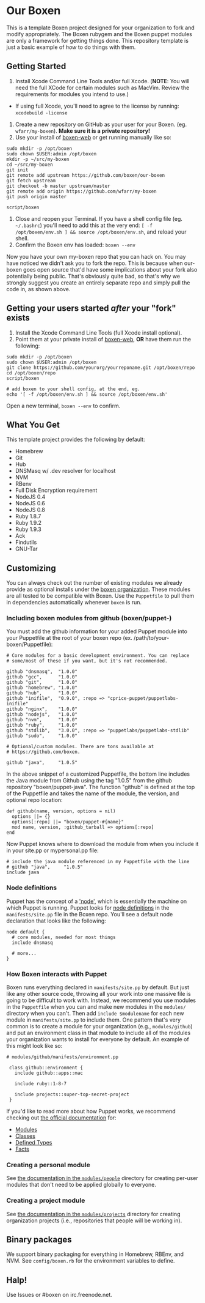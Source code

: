 # Our Boxen

This is a template Boxen project designed for your organization to fork and
modify appropriately.
The Boxen rubygem and the Boxen puppet modules are only a framework for getting
things done.
This repository template is just a basic example of _how_ to do things with them.

## Getting Started

1. Install Xcode Command Line Tools and/or full Xcode. (**NOTE**: You will need the full XCode
for certain modules such as MacVim. Review the requirements for modules you intend to use.)
  * If using full Xcode, you'll need to agree to the license by running: `xcodebuild -license`
1. Create a new repository on GitHub as your user for your Boxen. (eg.
`wfarr/my-boxen`). **Make sure it is a private repository!**
1. Use your install of [boxen-web](https://github.com/boxen/boxen-web) or get running manually like so:
  ```
  sudo mkdir -p /opt/boxen
  sudo chown $USER:admin /opt/boxen
  mkdir -p ~/src/my-boxen
  cd ~/src/my-boxen
  git init
  git remote add upstream https://github.com/boxen/our-boxen
  git fetch upstream
  git checkout -b master upstream/master
  git remote add origin https://github.com/wfarr/my-boxen
  git push origin master
  
  script/boxen
  ```
  
1. Close and reopen your Terminal. If you have a shell config file
(eg. `~/.bashrc`) you'll need to add this at the very end:
`[ -f /opt/boxen/env.sh ] && source /opt/boxen/env.sh`, and reload
your shell.
1. Confirm the Boxen env has loaded: `boxen --env`

Now you have your own my-boxen repo that you can hack on.
You may have noticed we didn't ask you to fork the repo.
This is because when our-boxen goes open source that'd have some
implications about your fork also potentially being public.
That's obviously quite bad, so that's why we strongly suggest you
create an entirely separate repo and simply pull the code in, as shown above.

## Getting your users started _after_ your "fork" exists

1. Install the Xcode Command Line Tools (full Xcode install optional).
1. Point them at your private install of [boxen-web](https://github.com/boxen/boxen-web), **OR** have them run the following:

```
sudo mkdir -p /opt/boxen
sudo chown $USER:admin /opt/boxen
git clone https://github.com/yourorg/yourreponame.git /opt/boxen/repo
cd /opt/boxen/repo
script/boxen

# add boxen to your shell config, at the end, eg.
echo '[ -f /opt/boxen/env.sh ] && source /opt/boxen/env.sh'
```

Open a new terminal, `boxen --env` to confirm.

## What You Get

This template project provides the following by default:

* Homebrew
* Git
* Hub
* DNSMasq w/ .dev resolver for localhost
* NVM
* RBenv
* Full Disk Encryption requirement
* NodeJS 0.4
* NodeJS 0.6
* NodeJS 0.8
* Ruby 1.8.7
* Ruby 1.9.2
* Ruby 1.9.3
* Ack
* Findutils
* GNU-Tar

## Customizing

You can always check out the number of existing modules we already
provide as optional installs under the
[boxen organization](https://github.com/boxen). These modules are all
tested to be compatible with Boxen. Use the `Puppetfile` to pull them
in dependencies automatically whenever `boxen` is run. 

### Including boxen modules from github (boxen/puppet-<name>)

You must add the github information for your added Puppet module into your Puppetfile at the root of your
boxen repo (ex. /path/to/your-boxen/Puppetfile):

    # Core modules for a basic development environment. You can replace
    # some/most of these if you want, but it's not recommended.

    github "dnsmasq",  "1.0.0"
    github "gcc",      "1.0.0"
    github "git",      "1.0.0"
    github "homebrew", "1.0.0"
    github "hub",      "1.0.0"
    github "inifile",  "0.9.0", :repo => "cprice-puppet/puppetlabs-inifile"
    github "nginx",    "1.0.0"
    github "nodejs",   "1.0.0"
    github "nvm",      "1.0.0"
    github "ruby",     "1.0.0"
    github "stdlib",   "3.0.0", :repo => "puppetlabs/puppetlabs-stdlib"
    github "sudo",     "1.0.0"
    
    # Optional/custom modules. There are tons available at
    # https://github.com/boxen.
    
    github "java",     "1.0.5"
    
In the above snippet of a customized Puppetfile, the bottom line 
includes the Java module from Github using the tag "1.0.5" from the github repository 
"boxen/puppet-java".  The function "github" is defined at the top of the Puppetfile 
and takes the name of the module, the version, and optional repo location:

    def github(name, version, options = nil)
      options ||= {}
      options[:repo] ||= "boxen/puppet-#{name}"
      mod name, version, :github_tarball => options[:repo]
    end

Now Puppet knows where to download the module from when you include it in your site.pp or mypersonal.pp file:

    # include the java module referenced in my Puppetfile with the line
    # github "java",     "1.0.5"
    include java

### Node definitions

Puppet has the concept of a 
['node'](http://docs.puppetlabs.com/references/glossary.html#agent), 
which is essentially the machine on which Puppet is running. Puppet looks for 
[node definitions](http://docs.puppetlabs.com/learning/agent_master_basic.html#node-definitions) 
in the `manifests/site.pp` file in the Boxen repo. You'll see a default node 
declaration that looks like the following:

``` puppet
node default {
  # core modules, needed for most things
  include dnsmasq

  # more...
}
```

### How Boxen interacts with Puppet

Boxen runs everything declared in `manifests/site.pp` by default. 
But just like any other source code, throwing all your work into one massive 
file is going to be difficult to work with. Instead, we recommend you 
use modules in the `Puppetfile` when you can and make new modules 
in the `modules/` directory when you can't. Then add `include $modulename` 
for each new module in `manifests/site.pp` to include them. 
One pattern that's very common is to create a module for your organization 
(e.g., `modules/github`) and put an environment class in that module 
to include all of the modules your organization wants to install for 
everyone by default. An example of this might look like so:

``` puppet
# modules/github/manifests/environment.pp

 class github::environment {
   include github::apps::mac

   include ruby::1-8-7

   include projects::super-top-secret-project
 }
 ```

 If you'd like to read more about how Puppet works, we recommend 
 checking out [the official documentation](http://docs.puppetlabs.com/) 
 for:

 * [Modules](http://docs.puppetlabs.com/learning/modules1.html#modules)
 * [Classes](http://docs.puppetlabs.com/learning/modules1.html#classes)
 * [Defined Types](http://docs.puppetlabs.com/learning/definedtypes.html)
 * [Facts](http://docs.puppetlabs.com/guides/custom_facts.html)

### Creating a personal module

See [the documentation in the 
`modules/people`](modules/people/README.md)
directory for creating per-user modules that don't need to be applied
globally to everyone.

### Creating a project module

See [the documentation in the
`modules/projects`](modules/projects/README.md)
directory for creating organization projects (i.e., repositories that people
will be working in).

## Binary packages

We support binary packaging for everything in Homebrew, RBEnv, and NVM.
See `config/boxen.rb` for the environment variables to define.

## Halp!

Use Issues or #boxen on irc.freenode.net.
